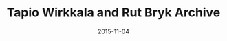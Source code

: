 ---
layout: post
title: Tapio Wirkkala and Rut Bryk Archive
date: 2015-11-04
image: /images/homepage/cover-1.jpg
link: https://twrbcomp.firebaseapp.com
description: This project is a digital gallery for presenting the design legacy of Tapio Wirkkala and Rut Bryk. It belongs to <a href="http://www.wirkkalabryk.fi/">Tapio Wirkkala and Rut Bryk Foundation</a>. For more information, please visit <a href="http://wirkkalabryk.fi/juhlavuosi/ideas-competition/">this blog</a>. I was hired to design the technical architecture, manipulate relevant datasets by <a href="https://www.filemaker.com/">FileMaker</a> and construct the webapp based on AngularJS, Firebase and AWS.
categories: [project]
tags: [Project, Angularjs]
---	